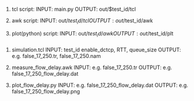 1. tcl script:
    INPUT: main.py
    OUTPUT: out/$test_id/tcl

2. awk script:
    INPUT: out/$test_id/tcl
    OUTPUT: out/$test_id/awk

3. plot(python) script:
    INPUT: out/$test_id/awk
    OUTPUT:out/$test_id/plt
###
1. simulation.tcl
    INPUT: test_id enable_dctcp, RTT, queue_size
    OUTPUT: e.g. false_17_250.tr, false_17_250.nam 

2. measure_flow_delay.awk
    INPUT: e.g. false_17_250.tr
    OUTPUT: e.g. false_17_250_flow_delay.dat

3. plot_flow_delay.py
    INPUT: e.g. false_17_250_flow_delay.dat
    OUTPUT: e.g. false_17_250_flow_delay.png
